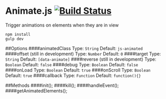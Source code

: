 # Animate.js [![Build Status](https://travis-ci.org/jshjohnson/animate.js.svg?branch=develop)](https://travis-ci.org/jshjohnson/animate.js)

Trigger animations on elements when they are in view

```
npm install
gulp dev
```

##Options
####animatedClass
Type: `String` Default: `js-animated`
####offset (still in development)
Type: `Number` Default: `0`
####target
Type: `String` Default: `[data-animate]`
####reverse (still in development)
Type: `Boolean` Default: `false`
####debug
Type: `Boolean` Default: `false`
####onLoad
Type: `Boolean` Default: `true`
####onScroll
Type: `Boolean` Default: `true`
####callback
Type: `Function` Default: `function(){}`

##Methods
####init();
####kill();
####handleEvent();
####getAnimatedElements();
